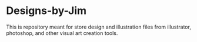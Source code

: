 # Designs-by-Jim
This is repository meant for store design and illustration files from illustrator, photoshop, and other visual art creation tools.
